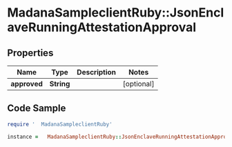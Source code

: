 #   MadanaSampleclientRuby::JsonEnclaveRunningAttestationApproval

## Properties

Name | Type | Description | Notes
------------ | ------------- | ------------- | -------------
**approved** | **String** |  | [optional] 

## Code Sample

```ruby
require '  MadanaSampleclientRuby'

instance =   MadanaSampleclientRuby::JsonEnclaveRunningAttestationApproval.new(approved: null)
```


